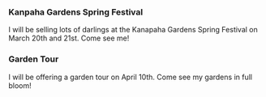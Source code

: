 ### Kanpaha Gardens Spring Festival

I will be selling lots of darlings at the Kanapaha Gardens Spring Festival on March 20th and 21st.  Come see me!

### Garden Tour

I will be offering a garden tour on April 10th.  Come see my gardens in full bloom!
